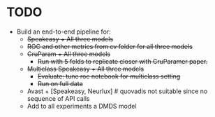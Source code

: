 # TODO

- Build an end-to-end pipeline for:
  - ~~Speakeasy + All three models~~
  - ~~ROC and other metrics from cv folder for all three models~~
  - ~~CruParam + All three models~~
    - ~~Run with 5 folds to replicate closer with CruParamer paper.~~
  - ~~Multiclass Speakeasy + All three models~~
    - ~~Evaluate: tune roc notebook for multiclass setting~~
    - ~~Run on full data~~
  - Avast + [Speakeasy, Neurlux] # quovadis not suitable since no sequence of API calls
  - Add to all experiments a DMDS model
